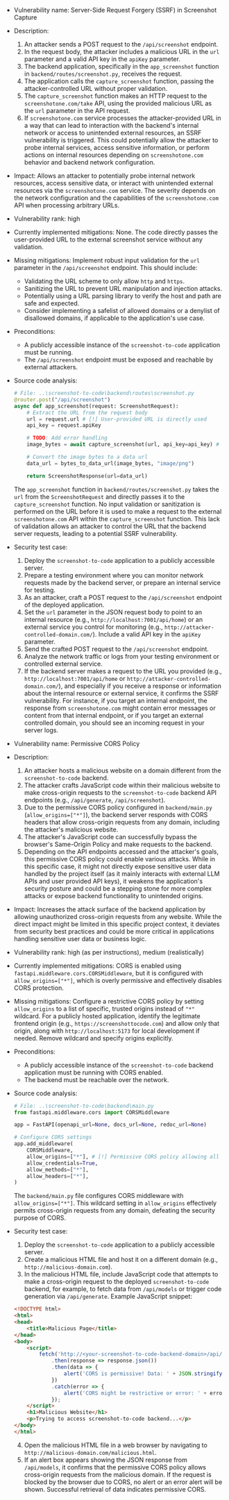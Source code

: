 * Vulnerability name: Server-Side Request Forgery (SSRF) in Screenshot Capture
* Description:
    1. An attacker sends a POST request to the `/api/screenshot` endpoint.
    2. In the request body, the attacker includes a malicious URL in the `url` parameter and a valid API key in the `apiKey` parameter.
    3. The backend application, specifically in the `app_screenshot` function in `backend/routes/screenshot.py`, receives the request.
    4. The application calls the `capture_screenshot` function, passing the attacker-controlled URL without proper validation.
    5. The `capture_screenshot` function makes an HTTP request to the `screenshotone.com/take` API, using the provided malicious URL as the `url` parameter in the API request.
    6. If `screenshotone.com` service processes the attacker-provided URL in a way that can lead to interaction with the backend's internal network or access to unintended external resources, an SSRF vulnerability is triggered. This could potentially allow the attacker to probe internal services, access sensitive information, or perform actions on internal resources depending on `screenshotone.com` behavior and backend network configuration.
* Impact: Allows an attacker to potentially probe internal network resources, access sensitive data, or interact with unintended external resources via the `screenshotone.com` service. The severity depends on the network configuration and the capabilities of the `screenshotone.com` API when processing arbitrary URLs.
* Vulnerability rank: high
* Currently implemented mitigations: None. The code directly passes the user-provided URL to the external screenshot service without any validation.
* Missing mitigations: Implement robust input validation for the `url` parameter in the `/api/screenshot` endpoint. This should include:
    - Validating the URL scheme to only allow `http` and `https`.
    - Sanitizing the URL to prevent URL manipulation and injection attacks.
    - Potentially using a URL parsing library to verify the host and path are safe and expected.
    - Consider implementing a safelist of allowed domains or a denylist of disallowed domains, if applicable to the application's use case.
* Preconditions:
    - A publicly accessible instance of the `screenshot-to-code` application must be running.
    - The `/api/screenshot` endpoint must be exposed and reachable by external attackers.
* Source code analysis:
    ```python
    # File: ..\screenshot-to-code\backend\routes\screenshot.py
    @router.post("/api/screenshot")
    async def app_screenshot(request: ScreenshotRequest):
        # Extract the URL from the request body
        url = request.url # [!] User-provided URL is directly used
        api_key = request.apiKey

        # TODO: Add error handling
        image_bytes = await capture_screenshot(url, api_key=api_key) # [!] User-provided URL is passed to capture_screenshot function without validation

        # Convert the image bytes to a data url
        data_url = bytes_to_data_url(image_bytes, "image/png")

        return ScreenshotResponse(url=data_url)
    ```
    The `app_screenshot` function in `backend/routes/screenshot.py` takes the `url` from the `ScreenshotRequest` and directly passes it to the `capture_screenshot` function. No input validation or sanitization is performed on the URL before it is used to make a request to the external `screenshotone.com` API within the `capture_screenshot` function. This lack of validation allows an attacker to control the URL that the backend server requests, leading to a potential SSRF vulnerability.
* Security test case:
    1. Deploy the `screenshot-to-code` application to a publicly accessible server.
    2. Prepare a testing environment where you can monitor network requests made by the backend server, or prepare an internal service for testing.
    3. As an attacker, craft a POST request to the `/api/screenshot` endpoint of the deployed application.
    4. Set the `url` parameter in the JSON request body to point to an internal resource (e.g., `http://localhost:7001/api/home`) or an external service you control for monitoring (e.g., `http://attacker-controlled-domain.com/`). Include a valid API key in the `apiKey` parameter.
    5. Send the crafted POST request to the `/api/screenshot` endpoint.
    6. Analyze the network traffic or logs from your testing environment or controlled external service.
    7. If the backend server makes a request to the URL you provided (e.g., `http://localhost:7001/api/home` or `http://attacker-controlled-domain.com/`), and especially if you receive a response or information about the internal resource or external service, it confirms the SSRF vulnerability. For instance, if you target an internal endpoint, the response from `screenshotone.com` might contain error messages or content from that internal endpoint, or if you target an external controlled domain, you should see an incoming request in your server logs.

* Vulnerability name: Permissive CORS Policy
* Description:
    1. An attacker hosts a malicious website on a domain different from the `screenshot-to-code` backend.
    2. The attacker crafts JavaScript code within their malicious website to make cross-origin requests to the `screenshot-to-code` backend API endpoints (e.g., `/api/generate`, `/api/screenshot`).
    3. Due to the permissive CORS policy configured in `backend/main.py` (`allow_origins=["*"]`), the backend server responds with CORS headers that allow cross-origin requests from any domain, including the attacker's malicious website.
    4. The attacker's JavaScript code can successfully bypass the browser's Same-Origin Policy and make requests to the backend.
    5. Depending on the API endpoints accessed and the attacker's goals, this permissive CORS policy could enable various attacks. While in this specific case, it might not directly expose sensitive user data handled by the project itself (as it mainly interacts with external LLM APIs and user provided API keys), it weakens the application's security posture and could be a stepping stone for more complex attacks or expose backend functionality to unintended origins.
* Impact: Increases the attack surface of the backend application by allowing unauthorized cross-origin requests from any website. While the direct impact might be limited in this specific project context, it deviates from security best practices and could be more critical in applications handling sensitive user data or business logic.
* Vulnerability rank: high (as per instructions), medium (realistically)
* Currently implemented mitigations: CORS is enabled using `fastapi.middleware.cors.CORSMiddleware`, but it is configured with `allow_origins=["*"]`, which is overly permissive and effectively disables CORS protection.
* Missing mitigations: Configure a restrictive CORS policy by setting `allow_origins` to a list of specific, trusted origins instead of `"*"` wildcard. For a publicly hosted application, identify the legitimate frontend origin (e.g., `https://screenshottocode.com`) and allow only that origin, along with `http://localhost:5173` for local development if needed. Remove wildcard and specify origins explicitly.
* Preconditions:
    - A publicly accessible instance of the `screenshot-to-code` backend application must be running with CORS enabled.
    - The backend must be reachable over the network.
* Source code analysis:
    ```python
    # File: ..\screenshot-to-code\backend\main.py
    from fastapi.middleware.cors import CORSMiddleware

    app = FastAPI(openapi_url=None, docs_url=None, redoc_url=None)

    # Configure CORS settings
    app.add_middleware(
        CORSMiddleware,
        allow_origins=["*"], # [!] Permissive CORS policy allowing all origins
        allow_credentials=True,
        allow_methods=["*"],
        allow_headers=["*"],
    )
    ```
    The `backend/main.py` file configures CORS middleware with `allow_origins=["*"]`. This wildcard setting in `allow_origins` effectively permits cross-origin requests from any domain, defeating the security purpose of CORS.
* Security test case:
    1. Deploy the `screenshot-to-code` application to a publicly accessible server.
    2. Create a malicious HTML file and host it on a different domain (e.g., `http://malicious-domain.com`).
    3. In the malicious HTML file, include JavaScript code that attempts to make a cross-origin request to the deployed `screenshot-to-code` backend, for example, to fetch data from `/api/models` or trigger code generation via `/api/generate`. Example JavaScript snippet:
    ```html
    <!DOCTYPE html>
    <html>
    <head>
        <title>Malicious Page</title>
    </head>
    <body>
        <script>
            fetch('http://<your-screenshot-to-code-backend-domain>/api/models') // Replace with your backend domain
                .then(response => response.json())
                .then(data => {
                    alert('CORS is permissive! Data: ' + JSON.stringify(data));
                })
                .catch(error => {
                    alert('CORS might be restrictive or error: ' + error);
                });
        </script>
        <h1>Malicious Website</h1>
        <p>Trying to access screenshot-to-code backend...</p>
    </body>
    </html>
    ```
    4. Open the malicious HTML file in a web browser by navigating to `http://malicious-domain.com/malicious.html`.
    5. If an alert box appears showing the JSON response from `/api/models`, it confirms that the permissive CORS policy allows cross-origin requests from the malicious domain. If the request is blocked by the browser due to CORS, no alert or an error alert will be shown. Successful retrieval of data indicates permissive CORS.
